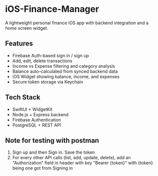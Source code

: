 # iOS-Finance-Manager

A lightweight personal finance iOS app with backend integration and a home screen widget.

## Features
- Firebase Auth-based sign in / sign up
- Add, edit, delete transactions
- Income vs Expense filtering and category analysis
- Balance auto-calculated from synced backend data
- iOS Widget showing balance, income, and expenses
- Secure token storage via Keychain

## Tech Stack
- SwiftUI + WidgetKit
- Node.js + Express backend
- Firebase Authentication
- PostgreSQL + REST API

## Note for testing with postman
1. Sign up and then Sign in. Save the token
2. For every other API calls (list, add, update, delete), add an "Authorization" field in header with key "Bearer {token}" with {token} being one got from Signing in
